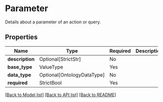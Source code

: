 # Parameter

Details about a parameter of an action or query.

## Properties
| Name | Type | Required | Description |
| ------------ | ------------- | ------------- | ------------- |
**description** | Optional[StrictStr] | No |  |
**base_type** | ValueType | Yes |  |
**data_type** | Optional[OntologyDataType] | No |  |
**required** | StrictBool | Yes |  |


[[Back to Model list]](../../../README.md#models-v1-link) [[Back to API list]](../../README.md#documentation-for-api-endpoints) [[Back to README]](../../README.md)
